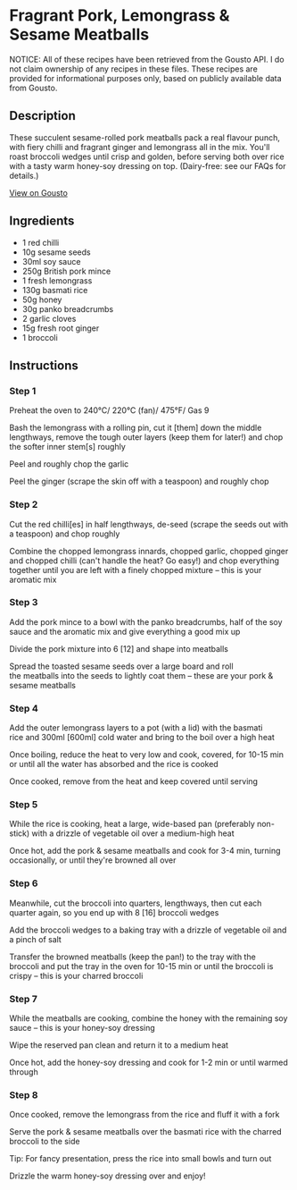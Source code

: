 # Fragrant Pork, Lemongrass & Sesame Meatballs

NOTICE: All of these recipes have been retrieved from the Gousto API. I do not claim ownership of any recipes in these files. These recipes are provided for informational purposes only, based on publicly available data from Gousto.

## Description

These succulent sesame-rolled pork meatballs pack a real flavour punch, with fiery chilli and fragrant ginger and lemongrass all in the mix. You'll roast broccoli wedges until crisp and golden, before serving both over rice with a tasty warm honey-soy dressing on top. (Dairy-free: see our FAQs for details.)

[View on Gousto](https://www.gousto.co.uk/recipes/cookbook/fragrant-pork-lemongrass-sesame-meatballs)

## Ingredients

- 1 red chilli 
- 10g sesame seeds
- 30ml soy sauce
- 250g British pork mince
- 1 fresh lemongrass
- 130g basmati rice
- 50g honey 
- 30g panko breadcrumbs
- 2 garlic cloves
- 15g fresh root ginger
- 1 broccoli 

## Instructions


### Step 1

Preheat the oven to 240°C/ 220°C (fan)/ 475°F/ Gas 9


Bash the lemongrass with a rolling pin, cut it<span class="text-danger"> [them]</span> down the middle lengthways, remove the tough outer layers (keep them for later!) and chop the softer inner stem<span class="text-danger">[s]</span> roughly


Peel and roughly chop the garlic


Peel the ginger (scrape the skin off with a teaspoon) and roughly chop


### Step 2

Cut the red chilli<span class="text-danger">[es]</span> in half lengthways, de-seed (scrape the seeds out with a teaspoon) and chop roughly


Combine the chopped lemongrass innards, chopped garlic, chopped ginger and chopped chilli <span class="text-highlight">(can't</span> handle the heat? Go easy!) and chop everything together until you are left with a finely chopped mixture – this is your aromatic mix


### Step 3

Add the pork mince to a bowl with the panko breadcrumbs, half of the soy sauce and the aromatic mix and give everything a good mix up 


Divide the pork mixture into 6 <span class="text-danger">[12]</span> and shape into meatballs


Spread the toasted sesame seeds over a large board and roll the meatballs into the seeds to lightly coat them – these are your pork &amp; sesame meatballs


### Step 4

Add the outer lemongrass layers to a pot (with a lid) with the basmati rice and 300ml <span class="text-danger">[600ml] </span>cold water and bring to the boil over a high heat 


Once boiling, reduce the heat to very low and cook, covered, for 10-15 min or until all the water has absorbed and the rice is cooked


Once cooked, remove from the heat and keep covered until serving


### Step 5

<span class="text-highlight">While the rice is cooking, heat</span> a large, wide-based pan (preferably non-stick) with a drizzle of vegetable oil over a medium-high heat 


Once hot, add the pork &amp; sesame meatballs and cook for 3-4 min, turning occasionally, or until they're browned all over


### Step 6

Meanwhile, cut the broccoli into quarters, lengthways, then cut each quarter again, so you end up with 8 <span class="text-danger">[16]</span><span class="text-danger"> </span>broccoli wedges


Add the broccoli wedges to a baking tray with a drizzle of vegetable oil and a pinch of salt 


Transfer the browned meatballs (keep the pan!) to the tray with the broccoli and put the tray in the oven for 10-15 min or until the broccoli is crispy<span class="text-highlight"> – this is your charred broccoli </span>


### Step 7

<span class="text-highlight">While the meatballs are cooking, combine</span> the honey with the remaining soy sauce – this is your honey-soy dressing 


Wipe the reserved pan clean and return it to a medium heat 


Once hot, add the honey-soy dressing and cook for 1-2 min or until warmed through

### Step 8

Once cooked, remove the lemongrass from the rice and fluff it with a fork 


Serve the pork &amp; sesame meatballs over <span class="text-highlight">the basmati rice </span>with the charred broccoli to the side


Tip: For fancy presentation, press the rice into small bowls and turn out


Drizzle the warm honey-soy dressing over and enjoy!

